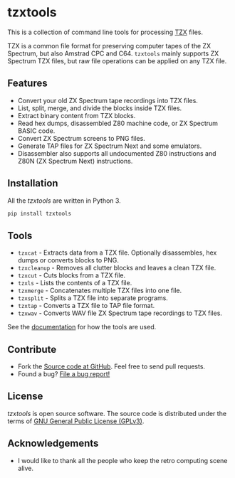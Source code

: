 # tzxtools

This is a collection of command line tools for processing [TZX](http://www.worldofspectrum.org/TZXformat.html) files.

TZX is a common file format for preserving computer tapes of the ZX Spectrum, but also Amstrad CPC and C64. `tzxtools` mainly supports ZX Spectrum TZX files, but raw file operations can be applied on any TZX file.

## Features

* Convert your old ZX Spectrum tape recordings into TZX files.
* List, split, merge, and divide the blocks inside TZX files.
* Extract binary content from TZX blocks.
* Read hex dumps, disassembled Z80 machine code, or ZX Spectrum BASIC code.
* Convert ZX Spectrum screens to PNG files.
* Generate TAP files for ZX Spectrum Next and some emulators.
* Disassembler also supports all undocumented Z80 instructions and Z80N (ZX Spectrum Next) instructions.

## Installation

All the _tzxtools_ are written in Python 3.

```sh
pip install tzxtools
```

## Tools

* `tzxcat` - Extracts data from a TZX file. Optionally disassembles, hex dumps or converts blocks to PNG.
* `tzxcleanup` - Removes all clutter blocks and leaves a clean TZX file.
* `tzxcut` - Cuts blocks from a TZX file.
* `tzxls` - Lists the contents of a TZX file.
* `tzxmerge` - Concatenates multiple TZX files into one file.
* `tzxsplit` - Splits a TZX file into separate programs.
* `tzxtap` - Converts a TZX file to TAP file format.
* `tzxwav` - Converts WAV file ZX Spectrum tape recordings to TZX files.

See the [documentation](https://shredzone.org/docs/tzxtools/index.html) for how the tools are used.

## Contribute

* Fork the [Source code at GitHub](https://github.com/shred/tzxtools). Feel free to send pull requests.
* Found a bug? [File a bug report!](https://github.com/shred/tzxtools/issues)

## License

_tzxtools_ is open source software. The source code is distributed under the terms of [GNU General Public License (GPLv3)](https://www.gnu.org/licenses/gpl-3.0.en.html#content).

## Acknowledgements

* I would like to thank all the people who keep the retro computing scene alive.
